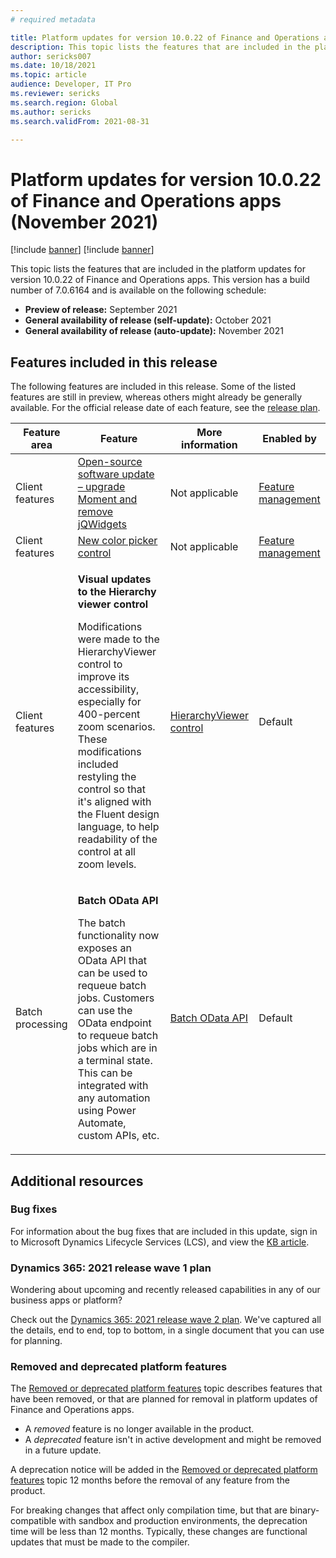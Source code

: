 ```yaml
---
# required metadata

title: Platform updates for version 10.0.22 of Finance and Operations apps (November 2021)
description: This topic lists the features that are included in the platform updates for version 10.0.22 of Finance and Operations apps.
author: sericks007
ms.date: 10/18/2021
ms.topic: article
audience: Developer, IT Pro
ms.reviewer: sericks
ms.search.region: Global
ms.author: sericks
ms.search.validFrom: 2021-08-31

---
```

# Platform updates for version 10.0.22 of Finance and Operations apps (November 2021)

[!include [banner](../includes/banner.md)]
[!include [banner](../includes/preview-banner.md)]

This topic lists the features that are included in the platform updates for version 10.0.22 of Finance and Operations apps. This version has a build number of 7.0.6164 and is available on the following schedule:

- **Preview of release:** September 2021
- **General availability of release (self-update):** October 2021
- **General availability of release (auto-update):** November 2021

## Features included in this release

The following features are included in this release. Some of the listed features are still in preview, whereas others might already be generally available. For the official release date of each feature, see the [release plan](/dynamics365-release-plan/2021wave2/finance-operations/finance-operations-crossapp-capabilities/planned-features).

| Feature area    | Feature | More information | Enabled by|
|-----------------|---------|------------------|---------------------------|
| Client features | [Open-source software update – upgrade Moment and remove jQWidgets](/dynamics365-release-plan/2021wave2/finance-operations/finance-operations-crossapp-capabilities/open-source-software-update-upgrade-moment-remove-jqwidgets)| Not applicable | [Feature management](../../fin-ops/get-started/feature-management/feature-management-overview.md) |
| Client features | [New color picker control](/dynamics365-release-plan/2021wave2/finance-operations/finance-operations-crossapp-capabilities/new-color-picker-control) | Not applicable | [Feature management](../../fin-ops/get-started/feature-management/feature-management-overview.md) |
| Client features | <p>**Visual updates to the Hierarchy viewer control**</p><p>Modifications were made to the HierarchyViewer control to improve its accessibility, especially for 400-percent zoom scenarios. These modifications included restyling the control so that it's aligned with the Fluent design language, to help readability of the control at all zoom levels. | [HierarchyViewer control](../user-interface/hierarchy-viewer-control.md) | Default |
| Batch processing | <p>**Batch OData API**</p><p>The batch functionality now exposes an OData API that can be used to requeue batch jobs. Customers can use the OData endpoint to requeue batch jobs which are in a terminal state. This can be integrated with any automation using Power Automate, custom APIs, etc. | [Batch OData API](../sysadmin/batch-odata-api.md) | Default |

## Additional resources

### Bug fixes

For information about the bug fixes that are included in this update, sign in to Microsoft Dynamics Lifecycle Services (LCS), and view the [KB article](https://fix.lcs.dynamics.com/Issue/Details?bugId=615299).

### Dynamics 365: 2021 release wave 1 plan

Wondering about upcoming and recently released capabilities in any of our business apps or platform?

Check out the [Dynamics 365: 2021 release wave 2 plan](/dynamics365-release-plan/2021wave2/). We've captured all the details, end to end, top to bottom, in a single document that you can use for planning.

### Removed and deprecated platform features

The [Removed or deprecated platform features](removed-deprecated-features-platform-updates.md) topic describes features that have been removed, or that are planned for removal in platform updates of Finance and Operations apps.

- A *removed* feature is no longer available in the product.
- A *deprecated* feature isn't in active development and might be removed in a future update.

A deprecation notice will be added in the [Removed or deprecated platform features](removed-deprecated-features-platform-updates.md) topic 12 months before the removal of any feature from the product.

For breaking changes that affect only compilation time, but that are binary-compatible with sandbox and production environments, the deprecation time will be less than 12 months. Typically, these changes are functional updates that must be made to the compiler.
